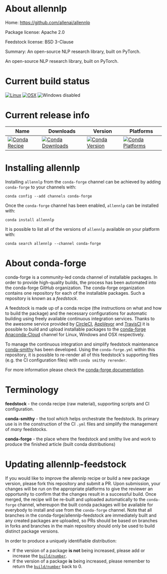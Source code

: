 About allennlp
==============

Home: https://github.com/allenai/allennlp

Package license: Apache 2.0

Feedstock license: BSD 3-Clause

Summary: An open-source NLP research library, built on PyTorch.

An open-source NLP research library, built on PyTorch.

Current build status
====================

[![Linux](https://img.shields.io/circleci/project/github/conda-forge/allennlp-feedstock/master.svg?label=Linux)](https://circleci.com/gh/conda-forge/allennlp-feedstock)
[![OSX](https://img.shields.io/travis/conda-forge/allennlp-feedstock/master.svg?label=macOS)](https://travis-ci.org/conda-forge/allennlp-feedstock)
![Windows disabled](https://img.shields.io/badge/Windows-disabled-lightgrey.svg)

Current release info
====================

| Name | Downloads | Version | Platforms |
| --- | --- | --- | --- |
| [![Conda Recipe](https://img.shields.io/badge/recipe-allennlp-green.svg)](https://anaconda.org/conda-forge/allennlp) | [![Conda Downloads](https://img.shields.io/conda/dn/conda-forge/allennlp.svg)](https://anaconda.org/conda-forge/allennlp) | [![Conda Version](https://img.shields.io/conda/vn/conda-forge/allennlp.svg)](https://anaconda.org/conda-forge/allennlp) | [![Conda Platforms](https://img.shields.io/conda/pn/conda-forge/allennlp.svg)](https://anaconda.org/conda-forge/allennlp) |

Installing allennlp
===================

Installing `allennlp` from the `conda-forge` channel can be achieved by adding `conda-forge` to your channels with:

```
conda config --add channels conda-forge
```

Once the `conda-forge` channel has been enabled, `allennlp` can be installed with:

```
conda install allennlp
```

It is possible to list all of the versions of `allennlp` available on your platform with:

```
conda search allennlp --channel conda-forge
```


About conda-forge
=================

conda-forge is a community-led conda channel of installable packages.
In order to provide high-quality builds, the process has been automated into the
conda-forge GitHub organization. The conda-forge organization contains one repository
for each of the installable packages. Such a repository is known as a *feedstock*.

A feedstock is made up of a conda recipe (the instructions on what and how to build
the package) and the necessary configurations for automatic building using freely
available continuous integration services. Thanks to the awesome service provided by
[CircleCI](https://circleci.com/), [AppVeyor](http://www.appveyor.com/)
and [TravisCI](https://travis-ci.org/) it is possible to build and upload installable
packages to the [conda-forge](https://anaconda.org/conda-forge)
[Anaconda-Cloud](http://docs.anaconda.org/) channel for Linux, Windows and OSX respectively.

To manage the continuous integration and simplify feedstock maintenance
[conda-smithy](http://github.com/conda-forge/conda-smithy) has been developed.
Using the ``conda-forge.yml`` within this repository, it is possible to re-render all of
this feedstock's supporting files (e.g. the CI configuration files) with ``conda smithy rerender``.

For more information please check the [conda-forge documentation](https://conda-forge.org/docs/).

Terminology
===========

**feedstock** - the conda recipe (raw material), supporting scripts and CI configuration.

**conda-smithy** - the tool which helps orchestrate the feedstock.
                   Its primary use is in the construction of the CI ``.yml`` files
                   and simplify the management of *many* feedstocks.

**conda-forge** - the place where the feedstock and smithy live and work to
                  produce the finished article (built conda distributions)


Updating allennlp-feedstock
===========================

If you would like to improve the allennlp recipe or build a new
package version, please fork this repository and submit a PR. Upon submission,
your changes will be run on the appropriate platforms to give the reviewer an
opportunity to confirm that the changes result in a successful build. Once
merged, the recipe will be re-built and uploaded automatically to the
`conda-forge` channel, whereupon the built conda packages will be available for
everybody to install and use from the `conda-forge` channel.
Note that all branches in the conda-forge/allennlp-feedstock are
immediately built and any created packages are uploaded, so PRs should be based
on branches in forks and branches in the main repository should only be used to
build distinct package versions.

In order to produce a uniquely identifiable distribution:
 * If the version of a package **is not** being increased, please add or increase
   the [``build/number``](http://conda.pydata.org/docs/building/meta-yaml.html#build-number-and-string).
 * If the version of a package **is** being increased, please remember to return
   the [``build/number``](http://conda.pydata.org/docs/building/meta-yaml.html#build-number-and-string)
   back to 0.
